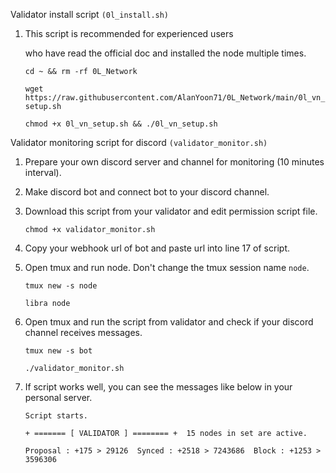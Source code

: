 Validator install script `(0l_install.sh)`

1. This script is recommended for experienced users

   who have read the official doc and installed the node multiple times.

   `cd ~ && rm -rf 0L_Network`

   `wget https://raw.githubusercontent.com/AlanYoon71/0L_Network/main/0l_vn_setup.sh`

   `chmod +x 0l_vn_setup.sh && ./0l_vn_setup.sh`

Validator monitoring script for discord `(validator_monitor.sh)`

1. Prepare your own discord server and channel for monitoring (10 minutes interval).
2. Make discord bot and connect bot to your discord channel.
3. Download this script from your validator and edit permission script file.

   `chmod +x validator_monitor.sh`
4. Copy your webhook url of bot and paste url into line 17 of script.
5. Open tmux and run node. Don't change the tmux session name `node`.

   `tmux new -s node`

   `libra node`
6. Open tmux and run the script from validator and check if your discord channel receives messages.

   `tmux new -s bot`

   `./validator_monitor.sh`
7. If script works well, you can see the messages like below in your personal server.

   `Script starts.`

   `+ ======= [ VALIDATOR ] ======== +  15 nodes in set are active.`

   `Proposal : +175 > 29126  Synced : +2518 > 7243686  Block : +1253 > 3596306`

